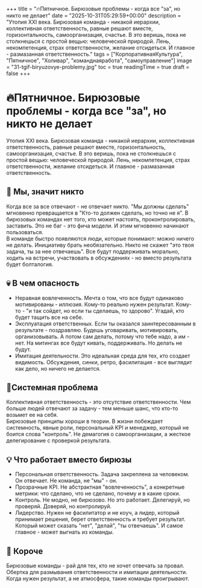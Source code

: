 +++
title = "🔥Пятничное. Бирюзовые проблемы - когда все \"за\", но никто не делает"
date = "2025-10-31T05:29:59+00:00"
description = "Утопия XXI века. Бирюзовая команда - никакой иерархии, коллективная ответственность, равные решают вместе, горизонтальность, самоорганизация, счастье. В это веришь, пока не столкнешься с простой вещью: человеческой природой. Лень, некомпетенция, страх ответственности, желание отсидеться. И главное - размазанная ответственность."
tags = ["КорпоративнаяКультура", "Пятничное", "Холивар", "команднаяработа", "самоуправление"]
image = "31-tgif-biryuzovye-problemy.jpg"
toc = true
readingTime = true
draft = false
+++

# 🔥Пятничное. Бирюзовые проблемы - когда все "за", но никто не делает  
Утопия XXI века. Бирюзовая команда - никакой иерархии, коллективная ответственность, равные решают вместе, горизонтальность, самоорганизация, счастье. В это веришь, пока не столкнешься с простой вещью: человеческой природой. Лень, некомпетенция, страх ответственности, желание отсидеться. И главное - размазанная ответственность.  
  
## 🎯 Мы, значит никто  
Когда все за все отвечают - не отвечает никто. "Мы должны сделать" мгновенно превращается в "Кто-то должен сделать, но точно не я". В бирюзовых командах нет того, кто может настоять, проконтролировать, заставить. Это не баг - это фича модели. И этим мгновенно начинают пользоваться.  
В команде быстро появляются люди, которые понимают: можно ничего не делать. Инициативу брать необязательно. Никто не скажет "это твоя задача, ты за нее отвечаешь". Все будут поддерживать морально, ходить на встречи, участвовать в обсуждениях - но вместо результата будет болталогия.  
  
## 💀 В чем опасность  
* Неравная вовлеченность. Мечта о том, что все будут одинаково мотивированы - иллюзия. Кому-то реально нужен результат. Кому-то - "и так сойдет, но если ты сделаешь, то здорово". Угадай, кто будет тащить все на себе.  
* Эксплуатация ответственных. Если ты оказался заинтересованным в результате - поздравляю. Будешь уговаривать, мотивировать, организовывать. А потом сам делать, потому что тебе надо, а им - нет. На митингах все будут кивать, поддерживать. Но делать не будут.  
* Имитация деятельности. Это идеальная среда для тех, кто создает видимость. Обсуждения, синки, ретро, фасилитация - все выглядит как дело, но ничего не делается.  
  
## 🍦Системная проблема  
Коллективная ответственность - это отсутствие ответственности. Чем больше людей отвечают за задачу - тем меньше шанс, что кто-то возьмет ее на себя.  
Бирюзовые принципы хороши в теории. В жизни побеждает системность, явные роли, персональный KPI и менеджер, который не боится слова "контроль". Не демагогия о самоорганизации, а жесткое делегирование с проверкой результата.  
  
## 💡 Что работает вместо бирюзы  
* Персональная ответственность. Задача закреплена за человеком. Он отвечает. Не команда, не "мы" - он.  
* Прозрачные KPI. Не абстрактная "вовлеченность", а конкретные метрики: что сделано, что не сделано, почему и в какие сроки.  
* Контроль. Не модно, не бирюзово. Но это работает. Делегируй, но проверяй. Доверяй, но контролируй.  
* Лидерство. Нужен не фасилитатор и не коуч, а лидер, который принимает решения, берет ответственность и требует результат. Который может сказать "нет", "делай", "ты отвечаешь". И самое главное - может выгнать из команды.  
  
## 🔪 Короче  
Бирюзовые команды - рай для тех, кто не хочет отвечать за провал. Обертка для размывания ответственности и имитации деятельности. Когда нужен результат, а не атмосфера, такие команды проигрывают.  
